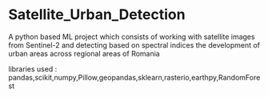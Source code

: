 # Satellite_Urban_Detection
A python based ML project which consists of working with satellite images from Sentinel-2 and detecting based on spectral indices the development of urban areas across regional areas of Romania

libraries used : 
pandas,scikit,numpy,Pillow,geopandas,sklearn,rasterio,earthpy,RandomForest
